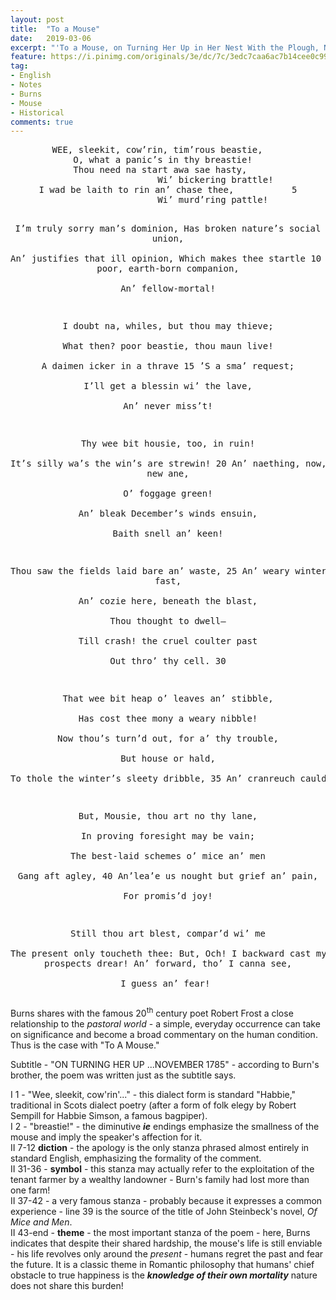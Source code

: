 ```yaml
---
layout: post
title:  "To a Mouse"
date:   2019-03-06
excerpt: "'To a Mouse, on Turning Her Up in Her Nest With the Plough, November, 1785' is a Scots-language poem written by Robert Burns in 1785, and was included in the Kilmarnock volume. According to legend, Burns was ploughing in the fields and accidentally destroyed a mouse's nest, which it needed to survive the winter."
feature: https://i.pinimg.com/originals/3e/dc/7c/3edc7caa6ac7b14cee0c99def2ecc747.jpg
tag:
- English
- Notes
- Burns
- Mouse
- Historical
comments: true
---
```

<center><pre>
WEE, sleekit, cow’rin, tim’rous beastie,	
O, what a panic’s in thy breastie!	
Thou need na start awa sae hasty,	
                    Wi’ bickering brattle!	
I wad be laith to rin an’ chase thee,	        5
                    Wi’ murd’ring pattle!	
 
I’m truly sorry man’s dominion,	
Has broken nature’s social union,	
An’ justifies that ill opinion,	
                    Which makes thee startle	        10
At me, thy poor, earth-born companion,	
                    An’ fellow-mortal!	
 
I doubt na, whiles, but thou may thieve;	
What then? poor beastie, thou maun live!	
A daimen icker in a thrave	        15
                    ’S a sma’ request;	
I’ll get a blessin wi’ the lave,	
                    An’ never miss’t!	
 
Thy wee bit housie, too, in ruin!	
It’s silly wa’s the win’s are strewin!	        20
An’ naething, now, to big a new ane,	
                    O’ foggage green!	
An’ bleak December’s winds ensuin,	
                    Baith snell an’ keen!	
 
Thou saw the fields laid bare an’ waste,	        25
An’ weary winter comin fast,	
An’ cozie here, beneath the blast,	
                    Thou thought to dwell—	
Till crash! the cruel coulter past	
                    Out thro’ thy cell.	        30
 
That wee bit heap o’ leaves an’ stibble,	
Has cost thee mony a weary nibble!	
Now thou’s turn’d out, for a’ thy trouble,	
                    But house or hald,	
To thole the winter’s sleety dribble,	        35
                    An’ cranreuch cauld!	
 
But, Mousie, thou art no thy lane,	
In proving foresight may be vain;	
The best-laid schemes o’ mice an’ men	
                    Gang aft agley,	        40
An’lea’e us nought but grief an’ pain,	
                    For promis’d joy!	
 
Still thou art blest, compar’d wi’ me	
The present only toucheth thee:	
But, Och! I backward cast my e’e.	        45
                    On prospects drear!	
An’ forward, tho’ I canna see,	
                    I guess an’ fear!
</pre></center>


Burns shares with the famous 20<sup>th</sup> century poet Robert Frost a close relationship to the *pastoral world* - a simple, everyday occurrence can take on significance and become a broad commentary on the human condition. Thus is the case with "To A Mouse."

Subtitle - "ON TURNING HER UP ...NOVEMBER 1785" - according to Burn's brother, the poem was written just as the subtitle says.

I 1 - "Wee, sleekit, cow'rin'..." - this dialect form is standard "Habbie," traditional in Scots dialect poetry (after a form of folk elegy by Robert Sempill for Habbie Simson, a famous bagpiper).  
I 2 - "breastie!" - the diminutive ***ie*** endings emphasize the smallness of the mouse and imply the speaker's affection for it.  
II 7-12 **diction** - the apology is the only stanza phrased almost entirely in standard English, emphasizing the formality of the comment.   
II 31-36 - **symbol** - this stanza may actually refer to the exploitation of the tenant farmer by a wealthy landowner - Burn's family had lost more than one farm!  
II 37-42 - a very famous stanza - probably because it expresses a common experience - line 39 is the source of the title of John Steinbeck's novel, *Of Mice and Men*.  
II 43-end - **theme** - the most important stanza of the poem - here, Burns indicates that despite their shared hardship, the mouse's life is still enviable - his life revolves only around the *present* - humans regret the past and fear the future. It is a classic theme in Romantic philosophy that humans' chief obstacle to true happiness is the ***knowledge of their own mortality*** nature does not share this burden!